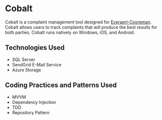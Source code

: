 # Cobalt
Cobalt is a complaint management tool designed for [Everaert-Cooreman](http://www.everaert-cooreman.com/). Cobalt allows users to track complaints that will produce the best results for both parties. Cobalt runs natively on Windows, iOS, and Android.

## Technologies Used
* SQL Server
* SendGrid E-Mail Service
* Azure Storage

## Coding Practices and Patterns Used
* MVVM
* Dependency Injection
* TDD
* Repository Pattern
